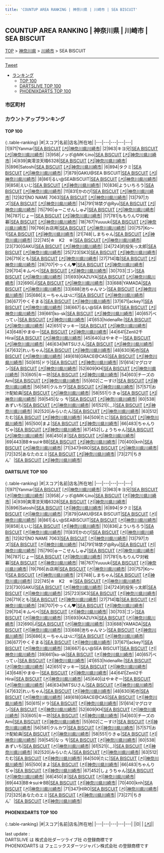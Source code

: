 ```yaml
---
title: 'COUNTUP AREA RANKING | 神奈川県 | 川崎市 | SEA BISCUIT'
---
```

## COUNTUP AREA RANKING | 神奈川県 | 川崎市 | SEA BISCUIT

[TOP](/darts/rank/) > [神奈川県](/darts/rank/神奈川県/) > [川崎市](/darts/rank/神奈川県/川崎市/) > SEA BISCUIT

___

<a href="https://twitter.com/share?ref_src=twsrc%5Etfw" data-text="COUNTUP AREA RANKING | 神奈川県川崎市SEA BISCUIT" class="twitter-share-button" data-hashtags="DARTSLIVE,PHOENIXDARTS,darts,ダーツ" data-show-count="false">Tweet</a>

* [ランキング](#カウントアップランキング)
    * [TOP 100](#top-100)
    * [DARTSLIVE TOP 100](#dartslive-top-100)
    * [PHOENIXDARTS TOP 100](#phoenixdarts-top-100)

### 市区町村

<ul>

</ul>

### カウントアップランキング

#### TOP 100



{:.table-ranking}
|#|スコア|名前|店名|所在地|
|---|---|---|---|---|
|1|971|<span class="rank-name-dl">Yanmar</span>|<a href="/darts/rank/shops/90e87e28f8d2b8bafec1ae84bb28bd87.html">SEA BISCUIT</a> <a href="https://search.dartslive.com/jp/shop/90e87e28f8d2b8bafec1ae84bb28bd87">[↗]</a>|<a href="/darts/rank/神奈川県/川崎市">神奈川県川崎市</a>|
|2|963|<span class="rank-name-dl">キヨ兄</span>|<a href="/darts/rank/shops/90e87e28f8d2b8bafec1ae84bb28bd87.html">SEA BISCUIT</a> <a href="https://search.dartslive.com/jp/shop/90e87e28f8d2b8bafec1ae84bb28bd87">[↗]</a>|<a href="/darts/rank/神奈川県/川崎市">神奈川県川崎市</a>|
|3|958|<span class="rank-name-dl">ノッポ@MK-Lino</span>|<a href="/darts/rank/shops/90e87e28f8d2b8bafec1ae84bb28bd87.html">SEA BISCUIT</a> <a href="https://search.dartslive.com/jp/shop/90e87e28f8d2b8bafec1ae84bb28bd87">[↗]</a>|<a href="/darts/rank/神奈川県/川崎市">神奈川県川崎市</a>|
|4|939|<span class="rank-name-dl">爽澪涼天晴6328</span>|<a href="/darts/rank/shops/90e87e28f8d2b8bafec1ae84bb28bd87.html">SEA BISCUIT</a> <a href="https://search.dartslive.com/jp/shop/90e87e28f8d2b8bafec1ae84bb28bd87">[↗]</a>|<a href="/darts/rank/神奈川県/川崎市">神奈川県川崎市</a>|
|5|896|<span class="rank-name-dl">Satoshi</span>|<a href="/darts/rank/shops/90e87e28f8d2b8bafec1ae84bb28bd87.html">SEA BISCUIT</a> <a href="https://search.dartslive.com/jp/shop/90e87e28f8d2b8bafec1ae84bb28bd87">[↗]</a>|<a href="/darts/rank/神奈川県/川崎市">神奈川県川崎市</a>|
|6|894|<span class="rank-name-dl">タクミ</span>|<a href="/darts/rank/shops/90e87e28f8d2b8bafec1ae84bb28bd87.html">SEA BISCUIT</a> <a href="https://search.dartslive.com/jp/shop/90e87e28f8d2b8bafec1ae84bb28bd87">[↗]</a>|<a href="/darts/rank/神奈川県/川崎市">神奈川県川崎市</a>|
|7|879|<span class="rank-name-dl">GAKU@SEA BISCUIT</span>|<a href="/darts/rank/shops/90e87e28f8d2b8bafec1ae84bb28bd87.html">SEA BISCUIT</a> <a href="https://search.dartslive.com/jp/shop/90e87e28f8d2b8bafec1ae84bb28bd87">[↗]</a>|<a href="/darts/rank/神奈川県/川崎市">神奈川県川崎市</a>|
|8|861|<span class="rank-name-dl">るい@SEABISCUIT</span>|<a href="/darts/rank/shops/90e87e28f8d2b8bafec1ae84bb28bd87.html">SEA BISCUIT</a> <a href="https://search.dartslive.com/jp/shop/90e87e28f8d2b8bafec1ae84bb28bd87">[↗]</a>|<a href="/darts/rank/神奈川県/川崎市">神奈川県川崎市</a>|
|9|858|<span class="rank-name-dl">えいじ</span>|<a href="/darts/rank/shops/90e87e28f8d2b8bafec1ae84bb28bd87.html">SEA BISCUIT</a> <a href="https://search.dartslive.com/jp/shop/90e87e28f8d2b8bafec1ae84bb28bd87">[↗]</a>|<a href="/darts/rank/神奈川県/川崎市">神奈川県川崎市</a>|
|10|836|<span class="rank-name-dl">よういちろう</span>|<a href="/darts/rank/shops/90e87e28f8d2b8bafec1ae84bb28bd87.html">SEA BISCUIT</a> <a href="https://search.dartslive.com/jp/shop/90e87e28f8d2b8bafec1ae84bb28bd87">[↗]</a>|<a href="/darts/rank/神奈川県/川崎市">神奈川県川崎市</a>|
|11|831|<span class="rank-name-dl">かのぴ</span>|<a href="/darts/rank/shops/90e87e28f8d2b8bafec1ae84bb28bd87.html">SEA BISCUIT</a> <a href="https://search.dartslive.com/jp/shop/90e87e28f8d2b8bafec1ae84bb28bd87">[↗]</a>|<a href="/darts/rank/神奈川県/川崎市">神奈川県川崎市</a>|
|12|821|<span class="rank-name-dl">NO NAME 7063</span>|<a href="/darts/rank/shops/90e87e28f8d2b8bafec1ae84bb28bd87.html">SEA BISCUIT</a> <a href="https://search.dartslive.com/jp/shop/90e87e28f8d2b8bafec1ae84bb28bd87">[↗]</a>|<a href="/darts/rank/神奈川県/川崎市">神奈川県川崎市</a>|
|13|797|<span class="rank-name-dl">カズ</span>|<a href="/darts/rank/shops/90e87e28f8d2b8bafec1ae84bb28bd87.html">SEA BISCUIT</a> <a href="https://search.dartslive.com/jp/shop/90e87e28f8d2b8bafec1ae84bb28bd87">[↗]</a>|<a href="/darts/rank/神奈川県/川崎市">神奈川県川崎市</a>|
|14|791|<span class="rank-name-dl">18禁グ@Ryu</span>|<a href="/darts/rank/shops/90e87e28f8d2b8bafec1ae84bb28bd87.html">SEA BISCUIT</a> <a href="https://search.dartslive.com/jp/shop/90e87e28f8d2b8bafec1ae84bb28bd87">[↗]</a>|<a href="/darts/rank/神奈川県/川崎市">神奈川県川崎市</a>|
|15|790|<span class="rank-name-dl">ゅーこせんしゅ♪</span>|<a href="/darts/rank/shops/90e87e28f8d2b8bafec1ae84bb28bd87.html">SEA BISCUIT</a> <a href="https://search.dartslive.com/jp/shop/90e87e28f8d2b8bafec1ae84bb28bd87">[↗]</a>|<a href="/darts/rank/神奈川県/川崎市">神奈川県川崎市</a>|
|16|787|<span class="rank-name-dl">じょー</span>|<a href="/darts/rank/shops/90e87e28f8d2b8bafec1ae84bb28bd87.html">SEA BISCUIT</a> <a href="https://search.dartslive.com/jp/shop/90e87e28f8d2b8bafec1ae84bb28bd87">[↗]</a>|<a href="/darts/rank/神奈川県/川崎市">神奈川県川崎市</a>|
|17|781|<span class="rank-name-dl">ももりん♡対戦募</span>|<a href="/darts/rank/shops/90e87e28f8d2b8bafec1ae84bb28bd87.html">SEA BISCUIT</a> <a href="https://search.dartslive.com/jp/shop/90e87e28f8d2b8bafec1ae84bb28bd87">[↗]</a>|<a href="/darts/rank/神奈川県/川崎市">神奈川県川崎市</a>|
|18|767|<span class="rank-name-dl">Yuuuuki</span>|<a href="/darts/rank/shops/90e87e28f8d2b8bafec1ae84bb28bd87.html">SEA BISCUIT</a> <a href="https://search.dartslive.com/jp/shop/90e87e28f8d2b8bafec1ae84bb28bd87">[↗]</a>|<a href="/darts/rank/神奈川県/川崎市">神奈川県川崎市</a>|
|19|766|<span class="rank-name-dl">お店用</span>|<a href="/darts/rank/shops/90e87e28f8d2b8bafec1ae84bb28bd87.html">SEA BISCUIT</a> <a href="https://search.dartslive.com/jp/shop/90e87e28f8d2b8bafec1ae84bb28bd87">[↗]</a>|<a href="/darts/rank/神奈川県/川崎市">神奈川県川崎市</a>|
|20|757|<span class="rank-name-dl">Ko〜1</span>|<a href="/darts/rank/shops/90e87e28f8d2b8bafec1ae84bb28bd87.html">SEA BISCUIT</a> <a href="https://search.dartslive.com/jp/shop/90e87e28f8d2b8bafec1ae84bb28bd87">[↗]</a>|<a href="/darts/rank/神奈川県/川崎市">神奈川県川崎市</a>|
|21|748|<span class="rank-name-dl">しまちゃん</span>|<a href="/darts/rank/shops/90e87e28f8d2b8bafec1ae84bb28bd87.html">SEA BISCUIT</a> <a href="https://search.dartslive.com/jp/shop/90e87e28f8d2b8bafec1ae84bb28bd87">[↗]</a>|<a href="/darts/rank/神奈川県/川崎市">神奈川県川崎市</a>|
|22|745|<span class="rank-name-dl">☆　K2　☆</span>|<a href="/darts/rank/shops/90e87e28f8d2b8bafec1ae84bb28bd87.html">SEA BISCUIT</a> <a href="https://search.dartslive.com/jp/shop/90e87e28f8d2b8bafec1ae84bb28bd87">[↗]</a>|<a href="/darts/rank/神奈川県/川崎市">神奈川県川崎市</a>|
|23|730|<span class="rank-name-dl">GAKU</span>|<a href="/darts/rank/shops/90e87e28f8d2b8bafec1ae84bb28bd87.html">SEA BISCUIT</a> <a href="https://search.dartslive.com/jp/shop/90e87e28f8d2b8bafec1ae84bb28bd87">[↗]</a>|<a href="/darts/rank/神奈川県/川崎市">神奈川県川崎市</a>|
|24|724|<span class="rank-name-dl">的投矢っ太郎</span>|<a href="/darts/rank/shops/90e87e28f8d2b8bafec1ae84bb28bd87.html">SEA BISCUIT</a> <a href="https://search.dartslive.com/jp/shop/90e87e28f8d2b8bafec1ae84bb28bd87">[↗]</a>|<a href="/darts/rank/神奈川県/川崎市">神奈川県川崎市</a>|
|25|723|<span class="rank-name-dl">SK3</span>|<a href="/darts/rank/shops/90e87e28f8d2b8bafec1ae84bb28bd87.html">SEA BISCUIT</a> <a href="https://search.dartslive.com/jp/shop/90e87e28f8d2b8bafec1ae84bb28bd87">[↗]</a>|<a href="/darts/rank/神奈川県/川崎市">神奈川県川崎市</a>|
|26|719|<span class="rank-name-dl">とも</span>|<a href="/darts/rank/shops/90e87e28f8d2b8bafec1ae84bb28bd87.html">SEA BISCUIT</a> <a href="https://search.dartslive.com/jp/shop/90e87e28f8d2b8bafec1ae84bb28bd87">[↗]</a>|<a href="/darts/rank/神奈川県/川崎市">神奈川県川崎市</a>|
|27|714|<span class="rank-name-dl">塩</span>|<a href="/darts/rank/shops/90e87e28f8d2b8bafec1ae84bb28bd87.html">SEA BISCUIT</a> <a href="https://search.dartslive.com/jp/shop/90e87e28f8d2b8bafec1ae84bb28bd87">[↗]</a>|<a href="/darts/rank/神奈川県/川崎市">神奈川県川崎市</a>|
|28|707|<span class="rank-name-dl">やっくん❤️</span>|<a href="/darts/rank/shops/90e87e28f8d2b8bafec1ae84bb28bd87.html">SEA BISCUIT</a> <a href="https://search.dartslive.com/jp/shop/90e87e28f8d2b8bafec1ae84bb28bd87">[↗]</a>|<a href="/darts/rank/神奈川県/川崎市">神奈川県川崎市</a>|
|29|704|<span class="rank-name-dl">キムぺぺ</span>|<a href="/darts/rank/shops/90e87e28f8d2b8bafec1ae84bb28bd87.html">SEA BISCUIT</a> <a href="https://search.dartslive.com/jp/shop/90e87e28f8d2b8bafec1ae84bb28bd87">[↗]</a>|<a href="/darts/rank/神奈川県/川崎市">神奈川県川崎市</a>|
|30|703|<span class="rank-name-dl">ゴン</span>|<a href="/darts/rank/shops/90e87e28f8d2b8bafec1ae84bb28bd87.html">SEA BISCUIT</a> <a href="https://search.dartslive.com/jp/shop/90e87e28f8d2b8bafec1ae84bb28bd87">[↗]</a>|<a href="/darts/rank/神奈川県/川崎市">神奈川県川崎市</a>|
|31|693|<span class="rank-name-dl">KAZUYA</span>|<a href="/darts/rank/shops/90e87e28f8d2b8bafec1ae84bb28bd87.html">SEA BISCUIT</a> <a href="https://search.dartslive.com/jp/shop/90e87e28f8d2b8bafec1ae84bb28bd87">[↗]</a>|<a href="/darts/rank/神奈川県/川崎市">神奈川県川崎市</a>|
|32|690|<span class="rank-name-dl">J</span>|<a href="/darts/rank/shops/90e87e28f8d2b8bafec1ae84bb28bd87.html">SEA BISCUIT</a> <a href="https://search.dartslive.com/jp/shop/90e87e28f8d2b8bafec1ae84bb28bd87">[↗]</a>|<a href="/darts/rank/神奈川県/川崎市">神奈川県川崎市</a>|
|33|688|<span class="rank-name-dl">YAMADA</span>|<a href="/darts/rank/shops/90e87e28f8d2b8bafec1ae84bb28bd87.html">SEA BISCUIT</a> <a href="https://search.dartslive.com/jp/shop/90e87e28f8d2b8bafec1ae84bb28bd87">[↗]</a>|<a href="/darts/rank/神奈川県/川崎市">神奈川県川崎市</a>|
|33|688|<span class="rank-name-dl">池ちゃんマン</span>|<a href="/darts/rank/shops/90e87e28f8d2b8bafec1ae84bb28bd87.html">SEA BISCUIT</a> <a href="https://search.dartslive.com/jp/shop/90e87e28f8d2b8bafec1ae84bb28bd87">[↗]</a>|<a href="/darts/rank/神奈川県/川崎市">神奈川県川崎市</a>|
|35|686|<span class="rank-name-dl">えーちゃんはﾍﾙﾆｱ</span>|<a href="/darts/rank/shops/90e87e28f8d2b8bafec1ae84bb28bd87.html">SEA BISCUIT</a> <a href="https://search.dartslive.com/jp/shop/90e87e28f8d2b8bafec1ae84bb28bd87">[↗]</a>|<a href="/darts/rank/神奈川県/川崎市">神奈川県川崎市</a>|
|36|677|<span class="rank-name-dl">やくそまる</span>|<a href="/darts/rank/shops/90e87e28f8d2b8bafec1ae84bb28bd87.html">SEA BISCUIT</a> <a href="https://search.dartslive.com/jp/shop/90e87e28f8d2b8bafec1ae84bb28bd87">[↗]</a>|<a href="/darts/rank/神奈川県/川崎市">神奈川県川崎市</a>|
|37|671|<span class="rank-name-dl">ackey?</span>|<a href="/darts/rank/shops/90e87e28f8d2b8bafec1ae84bb28bd87.html">SEA BISCUIT</a> <a href="https://search.dartslive.com/jp/shop/90e87e28f8d2b8bafec1ae84bb28bd87">[↗]</a>|<a href="/darts/rank/神奈川県/川崎市">神奈川県川崎市</a>|
|38|667|<span class="rank-name-dl">るい@SEA BISCUIT</span>|<a href="/darts/rank/shops/90e87e28f8d2b8bafec1ae84bb28bd87.html">SEA BISCUIT</a> <a href="https://search.dartslive.com/jp/shop/90e87e28f8d2b8bafec1ae84bb28bd87">[↗]</a>|<a href="/darts/rank/神奈川県/川崎市">神奈川県川崎市</a>|
|39|661|<span class="rank-name-dl">ko-sk</span>|<a href="/darts/rank/shops/90e87e28f8d2b8bafec1ae84bb28bd87.html">SEA BISCUIT</a> <a href="https://search.dartslive.com/jp/shop/90e87e28f8d2b8bafec1ae84bb28bd87">[↗]</a>|<a href="/darts/rank/神奈川県/川崎市">神奈川県川崎市</a>|
|40|657|<span class="rank-name-dl">べってぃ</span>|<a href="/darts/rank/shops/90e87e28f8d2b8bafec1ae84bb28bd87.html">SEA BISCUIT</a> <a href="https://search.dartslive.com/jp/shop/90e87e28f8d2b8bafec1ae84bb28bd87">[↗]</a>|<a href="/darts/rank/神奈川県/川崎市">神奈川県川崎市</a>|
|41|653|<span class="rank-name-dl">hidenaRe:</span>|<a href="/darts/rank/shops/90e87e28f8d2b8bafec1ae84bb28bd87.html">SEA BISCUIT</a> <a href="https://search.dartslive.com/jp/shop/90e87e28f8d2b8bafec1ae84bb28bd87">[↗]</a>|<a href="/darts/rank/神奈川県/川崎市">神奈川県川崎市</a>|
|42|651|<span class="rank-name-dl">マッキー</span>|<a href="/darts/rank/shops/90e87e28f8d2b8bafec1ae84bb28bd87.html">SEA BISCUIT</a> <a href="https://search.dartslive.com/jp/shop/90e87e28f8d2b8bafec1ae84bb28bd87">[↗]</a>|<a href="/darts/rank/神奈川県/川崎市">神奈川県川崎市</a>|
|43|648|<span class="rank-name-dl">やまゆー</span>|<a href="/darts/rank/shops/90e87e28f8d2b8bafec1ae84bb28bd87.html">SEA BISCUIT</a> <a href="https://search.dartslive.com/jp/shop/90e87e28f8d2b8bafec1ae84bb28bd87">[↗]</a>|<a href="/darts/rank/神奈川県/川崎市">神奈川県川崎市</a>|
|44|641|<span class="rank-name-dl">Zenli2千Hirai</span>|<a href="/darts/rank/shops/90e87e28f8d2b8bafec1ae84bb28bd87.html">SEA BISCUIT</a> <a href="https://search.dartslive.com/jp/shop/90e87e28f8d2b8bafec1ae84bb28bd87">[↗]</a>|<a href="/darts/rank/神奈川県/川崎市">神奈川県川崎市</a>|
|45|640|<span class="rank-name-dl">はや☆ぞー</span>|<a href="/darts/rank/shops/90e87e28f8d2b8bafec1ae84bb28bd87.html">SEA BISCUIT</a> <a href="https://search.dartslive.com/jp/shop/90e87e28f8d2b8bafec1ae84bb28bd87">[↗]</a>|<a href="/darts/rank/神奈川県/川崎市">神奈川県川崎市</a>|
|46|634|<span class="rank-name-dl">MITSUさん</span>|<a href="/darts/rank/shops/90e87e28f8d2b8bafec1ae84bb28bd87.html">SEA BISCUIT</a> <a href="https://search.dartslive.com/jp/shop/90e87e28f8d2b8bafec1ae84bb28bd87">[↗]</a>|<a href="/darts/rank/神奈川県/川崎市">神奈川県川崎市</a>|
|47|632|<span class="rank-name-dl">れぃちゃん</span>|<a href="/darts/rank/shops/90e87e28f8d2b8bafec1ae84bb28bd87.html">SEA BISCUIT</a> <a href="https://search.dartslive.com/jp/shop/90e87e28f8d2b8bafec1ae84bb28bd87">[↗]</a>|<a href="/darts/rank/神奈川県/川崎市">神奈川県川崎市</a>|
|48|630|<span class="rank-name-dl">拓也</span>|<a href="/darts/rank/shops/90e87e28f8d2b8bafec1ae84bb28bd87.html">SEA BISCUIT</a> <a href="https://search.dartslive.com/jp/shop/90e87e28f8d2b8bafec1ae84bb28bd87">[↗]</a>|<a href="/darts/rank/神奈川県/川崎市">神奈川県川崎市</a>|
|49|618|<span class="rank-name-dl">GRACE@CAS</span>|<a href="/darts/rank/shops/90e87e28f8d2b8bafec1ae84bb28bd87.html">SEA BISCUIT</a> <a href="https://search.dartslive.com/jp/shop/90e87e28f8d2b8bafec1ae84bb28bd87">[↗]</a>|<a href="/darts/rank/神奈川県/川崎市">神奈川県川崎市</a>|
|50|615|<span class="rank-name-dl">ドラ</span>|<a href="/darts/rank/shops/90e87e28f8d2b8bafec1ae84bb28bd87.html">SEA BISCUIT</a> <a href="https://search.dartslive.com/jp/shop/90e87e28f8d2b8bafec1ae84bb28bd87">[↗]</a>|<a href="/darts/rank/神奈川県/川崎市">神奈川県川崎市</a>|
|51|614|<span class="rank-name-dl">マグロマン</span>|<a href="/darts/rank/shops/90e87e28f8d2b8bafec1ae84bb28bd87.html">SEA BISCUIT</a> <a href="https://search.dartslive.com/jp/shop/90e87e28f8d2b8bafec1ae84bb28bd87">[↗]</a>|<a href="/darts/rank/神奈川県/川崎市">神奈川県川崎市</a>|
|52|609|<span class="rank-name-dl">KH</span>|<a href="/darts/rank/shops/90e87e28f8d2b8bafec1ae84bb28bd87.html">SEA BISCUIT</a> <a href="https://search.dartslive.com/jp/shop/90e87e28f8d2b8bafec1ae84bb28bd87">[↗]</a>|<a href="/darts/rank/神奈川県/川崎市">神奈川県川崎市</a>|
|53|605|<span class="rank-name-dl">キー坊</span>|<a href="/darts/rank/shops/90e87e28f8d2b8bafec1ae84bb28bd87.html">SEA BISCUIT</a> <a href="https://search.dartslive.com/jp/shop/90e87e28f8d2b8bafec1ae84bb28bd87">[↗]</a>|<a href="/darts/rank/神奈川県/川崎市">神奈川県川崎市</a>|
|54|603|<span class="rank-name-dl">チーズのAmi</span>|<a href="/darts/rank/shops/90e87e28f8d2b8bafec1ae84bb28bd87.html">SEA BISCUIT</a> <a href="https://search.dartslive.com/jp/shop/90e87e28f8d2b8bafec1ae84bb28bd87">[↗]</a>|<a href="/darts/rank/神奈川県/川崎市">神奈川県川崎市</a>|
|55|602|<span class="rank-name-dl">こーすけ</span>|<a href="/darts/rank/shops/90e87e28f8d2b8bafec1ae84bb28bd87.html">SEA BISCUIT</a> <a href="https://search.dartslive.com/jp/shop/90e87e28f8d2b8bafec1ae84bb28bd87">[↗]</a>|<a href="/darts/rank/神奈川県/川崎市">神奈川県川崎市</a>|
|56|581|<span class="rank-name-dl">クルカワ</span>|<a href="/darts/rank/shops/90e87e28f8d2b8bafec1ae84bb28bd87.html">SEA BISCUIT</a> <a href="https://search.dartslive.com/jp/shop/90e87e28f8d2b8bafec1ae84bb28bd87">[↗]</a>|<a href="/darts/rank/神奈川県/川崎市">神奈川県川崎市</a>|
|57|571|<span class="rank-name-dl">お汁配給員</span>|<a href="/darts/rank/shops/90e87e28f8d2b8bafec1ae84bb28bd87.html">SEA BISCUIT</a> <a href="https://search.dartslive.com/jp/shop/90e87e28f8d2b8bafec1ae84bb28bd87">[↗]</a>|<a href="/darts/rank/神奈川県/川崎市">神奈川県川崎市</a>|
|58|551|<span class="rank-name-dl">りきゅ</span>|<a href="/darts/rank/shops/90e87e28f8d2b8bafec1ae84bb28bd87.html">SEA BISCUIT</a> <a href="https://search.dartslive.com/jp/shop/90e87e28f8d2b8bafec1ae84bb28bd87">[↗]</a>|<a href="/darts/rank/神奈川県/川崎市">神奈川県川崎市</a>|
|59|545|<span class="rank-name-dl">なっ ㄘ</span>|<a href="/darts/rank/shops/90e87e28f8d2b8bafec1ae84bb28bd87.html">SEA BISCUIT</a> <a href="https://search.dartslive.com/jp/shop/90e87e28f8d2b8bafec1ae84bb28bd87">[↗]</a>|<a href="/darts/rank/神奈川県/川崎市">神奈川県川崎市</a>|
|60|538|<span class="rank-name-dl">あずいち</span>|<a href="/darts/rank/shops/90e87e28f8d2b8bafec1ae84bb28bd87.html">SEA BISCUIT</a> <a href="https://search.dartslive.com/jp/shop/90e87e28f8d2b8bafec1ae84bb28bd87">[↗]</a>|<a href="/darts/rank/神奈川県/川崎市">神奈川県川崎市</a>|
|61|521|<span class="rank-name-dl">(._.)</span>|<a href="/darts/rank/shops/90e87e28f8d2b8bafec1ae84bb28bd87.html">SEA BISCUIT</a> <a href="https://search.dartslive.com/jp/shop/90e87e28f8d2b8bafec1ae84bb28bd87">[↗]</a>|<a href="/darts/rank/神奈川県/川崎市">神奈川県川崎市</a>|
|62|520|<span class="rank-name-dl">みらいたん</span>|<a href="/darts/rank/shops/90e87e28f8d2b8bafec1ae84bb28bd87.html">SEA BISCUIT</a> <a href="https://search.dartslive.com/jp/shop/90e87e28f8d2b8bafec1ae84bb28bd87">[↗]</a>|<a href="/darts/rank/神奈川県/川崎市">神奈川県川崎市</a>|
|63|512|<span class="rank-name-dl">たむ</span>|<a href="/darts/rank/shops/90e87e28f8d2b8bafec1ae84bb28bd87.html">SEA BISCUIT</a> <a href="https://search.dartslive.com/jp/shop/90e87e28f8d2b8bafec1ae84bb28bd87">[↗]</a>|<a href="/darts/rank/神奈川県/川崎市">神奈川県川崎市</a>|
|64|509|<span class="rank-name-dl">たに</span>|<a href="/darts/rank/shops/90e87e28f8d2b8bafec1ae84bb28bd87.html">SEA BISCUIT</a> <a href="https://search.dartslive.com/jp/shop/90e87e28f8d2b8bafec1ae84bb28bd87">[↗]</a>|<a href="/darts/rank/神奈川県/川崎市">神奈川県川崎市</a>|
|65|500|<span class="rank-name-dl">まよ</span>|<a href="/darts/rank/shops/90e87e28f8d2b8bafec1ae84bb28bd87.html">SEA BISCUIT</a> <a href="https://search.dartslive.com/jp/shop/90e87e28f8d2b8bafec1ae84bb28bd87">[↗]</a>|<a href="/darts/rank/神奈川県/川崎市">神奈川県川崎市</a>|
|66|483|<span class="rank-name-dl">ちゃんりぢゃ</span>|<a href="/darts/rank/shops/90e87e28f8d2b8bafec1ae84bb28bd87.html">SEA BISCUIT</a> <a href="https://search.dartslive.com/jp/shop/90e87e28f8d2b8bafec1ae84bb28bd87">[↗]</a>|<a href="/darts/rank/神奈川県/川崎市">神奈川県川崎市</a>|
|67|452|<span class="rank-name-dl">しょうちゃん</span>|<a href="/darts/rank/shops/90e87e28f8d2b8bafec1ae84bb28bd87.html">SEA BISCUIT</a> <a href="https://search.dartslive.com/jp/shop/90e87e28f8d2b8bafec1ae84bb28bd87">[↗]</a>|<a href="/darts/rank/神奈川県/川崎市">神奈川県川崎市</a>|
|68|450|<span class="rank-name-dl">ま</span>|<a href="/darts/rank/shops/90e87e28f8d2b8bafec1ae84bb28bd87.html">SEA BISCUIT</a> <a href="https://search.dartslive.com/jp/shop/90e87e28f8d2b8bafec1ae84bb28bd87">[↗]</a>|<a href="/darts/rank/神奈川県/川崎市">神奈川県川崎市</a>|
|69|443|<span class="rank-name-dl">BB☆sui☆BB</span>|<a href="/darts/rank/shops/90e87e28f8d2b8bafec1ae84bb28bd87.html">SEA BISCUIT</a> <a href="https://search.dartslive.com/jp/shop/90e87e28f8d2b8bafec1ae84bb28bd87">[↗]</a>|<a href="/darts/rank/神奈川県/川崎市">神奈川県川崎市</a>|
|70|400|<span class="rank-name-dl">knh</span>|<a href="/darts/rank/shops/90e87e28f8d2b8bafec1ae84bb28bd87.html">SEA BISCUIT</a> <a href="https://search.dartslive.com/jp/shop/90e87e28f8d2b8bafec1ae84bb28bd87">[↗]</a>|<a href="/darts/rank/神奈川県/川崎市">神奈川県川崎市</a>|
|71|347|<span class="rank-name-dl">HIRO</span>|<a href="/darts/rank/shops/90e87e28f8d2b8bafec1ae84bb28bd87.html">SEA BISCUIT</a> <a href="https://search.dartslive.com/jp/shop/90e87e28f8d2b8bafec1ae84bb28bd87">[↗]</a>|<a href="/darts/rank/神奈川県/川崎市">神奈川県川崎市</a>|
|72|325|<span class="rank-name-dl">あなたのエミ</span>|<a href="/darts/rank/shops/90e87e28f8d2b8bafec1ae84bb28bd87.html">SEA BISCUIT</a> <a href="https://search.dartslive.com/jp/shop/90e87e28f8d2b8bafec1ae84bb28bd87">[↗]</a>|<a href="/darts/rank/神奈川県/川崎市">神奈川県川崎市</a>|
|73|271|<span class="rank-name-dl">ちきん゜</span>|<a href="/darts/rank/shops/90e87e28f8d2b8bafec1ae84bb28bd87.html">SEA BISCUIT</a> <a href="https://search.dartslive.com/jp/shop/90e87e28f8d2b8bafec1ae84bb28bd87">[↗]</a>|<a href="/darts/rank/神奈川県/川崎市">神奈川県川崎市</a>|


#### DARTSLIVE TOP 100



{:.table-ranking}
|#|スコア|名前|店名|所在地|
|---|---|---|---|---|
|1|971|<span class="rank-name-dl">Yanmar</span>|<a href="/darts/rank/shops/90e87e28f8d2b8bafec1ae84bb28bd87.html">SEA BISCUIT</a> <a href="https://search.dartslive.com/jp/shop/90e87e28f8d2b8bafec1ae84bb28bd87">[↗]</a>|<a href="/darts/rank/神奈川県/川崎市">神奈川県川崎市</a>|
|2|963|<span class="rank-name-dl">キヨ兄</span>|<a href="/darts/rank/shops/90e87e28f8d2b8bafec1ae84bb28bd87.html">SEA BISCUIT</a> <a href="https://search.dartslive.com/jp/shop/90e87e28f8d2b8bafec1ae84bb28bd87">[↗]</a>|<a href="/darts/rank/神奈川県/川崎市">神奈川県川崎市</a>|
|3|958|<span class="rank-name-dl">ノッポ@MK-Lino</span>|<a href="/darts/rank/shops/90e87e28f8d2b8bafec1ae84bb28bd87.html">SEA BISCUIT</a> <a href="https://search.dartslive.com/jp/shop/90e87e28f8d2b8bafec1ae84bb28bd87">[↗]</a>|<a href="/darts/rank/神奈川県/川崎市">神奈川県川崎市</a>|
|4|939|<span class="rank-name-dl">爽澪涼天晴6328</span>|<a href="/darts/rank/shops/90e87e28f8d2b8bafec1ae84bb28bd87.html">SEA BISCUIT</a> <a href="https://search.dartslive.com/jp/shop/90e87e28f8d2b8bafec1ae84bb28bd87">[↗]</a>|<a href="/darts/rank/神奈川県/川崎市">神奈川県川崎市</a>|
|5|896|<span class="rank-name-dl">Satoshi</span>|<a href="/darts/rank/shops/90e87e28f8d2b8bafec1ae84bb28bd87.html">SEA BISCUIT</a> <a href="https://search.dartslive.com/jp/shop/90e87e28f8d2b8bafec1ae84bb28bd87">[↗]</a>|<a href="/darts/rank/神奈川県/川崎市">神奈川県川崎市</a>|
|6|894|<span class="rank-name-dl">タクミ</span>|<a href="/darts/rank/shops/90e87e28f8d2b8bafec1ae84bb28bd87.html">SEA BISCUIT</a> <a href="https://search.dartslive.com/jp/shop/90e87e28f8d2b8bafec1ae84bb28bd87">[↗]</a>|<a href="/darts/rank/神奈川県/川崎市">神奈川県川崎市</a>|
|7|879|<span class="rank-name-dl">GAKU@SEA BISCUIT</span>|<a href="/darts/rank/shops/90e87e28f8d2b8bafec1ae84bb28bd87.html">SEA BISCUIT</a> <a href="https://search.dartslive.com/jp/shop/90e87e28f8d2b8bafec1ae84bb28bd87">[↗]</a>|<a href="/darts/rank/神奈川県/川崎市">神奈川県川崎市</a>|
|8|861|<span class="rank-name-dl">るい@SEABISCUIT</span>|<a href="/darts/rank/shops/90e87e28f8d2b8bafec1ae84bb28bd87.html">SEA BISCUIT</a> <a href="https://search.dartslive.com/jp/shop/90e87e28f8d2b8bafec1ae84bb28bd87">[↗]</a>|<a href="/darts/rank/神奈川県/川崎市">神奈川県川崎市</a>|
|9|858|<span class="rank-name-dl">えいじ</span>|<a href="/darts/rank/shops/90e87e28f8d2b8bafec1ae84bb28bd87.html">SEA BISCUIT</a> <a href="https://search.dartslive.com/jp/shop/90e87e28f8d2b8bafec1ae84bb28bd87">[↗]</a>|<a href="/darts/rank/神奈川県/川崎市">神奈川県川崎市</a>|
|10|836|<span class="rank-name-dl">よういちろう</span>|<a href="/darts/rank/shops/90e87e28f8d2b8bafec1ae84bb28bd87.html">SEA BISCUIT</a> <a href="https://search.dartslive.com/jp/shop/90e87e28f8d2b8bafec1ae84bb28bd87">[↗]</a>|<a href="/darts/rank/神奈川県/川崎市">神奈川県川崎市</a>|
|11|831|<span class="rank-name-dl">かのぴ</span>|<a href="/darts/rank/shops/90e87e28f8d2b8bafec1ae84bb28bd87.html">SEA BISCUIT</a> <a href="https://search.dartslive.com/jp/shop/90e87e28f8d2b8bafec1ae84bb28bd87">[↗]</a>|<a href="/darts/rank/神奈川県/川崎市">神奈川県川崎市</a>|
|12|821|<span class="rank-name-dl">NO NAME 7063</span>|<a href="/darts/rank/shops/90e87e28f8d2b8bafec1ae84bb28bd87.html">SEA BISCUIT</a> <a href="https://search.dartslive.com/jp/shop/90e87e28f8d2b8bafec1ae84bb28bd87">[↗]</a>|<a href="/darts/rank/神奈川県/川崎市">神奈川県川崎市</a>|
|13|797|<span class="rank-name-dl">カズ</span>|<a href="/darts/rank/shops/90e87e28f8d2b8bafec1ae84bb28bd87.html">SEA BISCUIT</a> <a href="https://search.dartslive.com/jp/shop/90e87e28f8d2b8bafec1ae84bb28bd87">[↗]</a>|<a href="/darts/rank/神奈川県/川崎市">神奈川県川崎市</a>|
|14|791|<span class="rank-name-dl">18禁グ@Ryu</span>|<a href="/darts/rank/shops/90e87e28f8d2b8bafec1ae84bb28bd87.html">SEA BISCUIT</a> <a href="https://search.dartslive.com/jp/shop/90e87e28f8d2b8bafec1ae84bb28bd87">[↗]</a>|<a href="/darts/rank/神奈川県/川崎市">神奈川県川崎市</a>|
|15|790|<span class="rank-name-dl">ゅーこせんしゅ♪</span>|<a href="/darts/rank/shops/90e87e28f8d2b8bafec1ae84bb28bd87.html">SEA BISCUIT</a> <a href="https://search.dartslive.com/jp/shop/90e87e28f8d2b8bafec1ae84bb28bd87">[↗]</a>|<a href="/darts/rank/神奈川県/川崎市">神奈川県川崎市</a>|
|16|787|<span class="rank-name-dl">じょー</span>|<a href="/darts/rank/shops/90e87e28f8d2b8bafec1ae84bb28bd87.html">SEA BISCUIT</a> <a href="https://search.dartslive.com/jp/shop/90e87e28f8d2b8bafec1ae84bb28bd87">[↗]</a>|<a href="/darts/rank/神奈川県/川崎市">神奈川県川崎市</a>|
|17|781|<span class="rank-name-dl">ももりん♡対戦募</span>|<a href="/darts/rank/shops/90e87e28f8d2b8bafec1ae84bb28bd87.html">SEA BISCUIT</a> <a href="https://search.dartslive.com/jp/shop/90e87e28f8d2b8bafec1ae84bb28bd87">[↗]</a>|<a href="/darts/rank/神奈川県/川崎市">神奈川県川崎市</a>|
|18|767|<span class="rank-name-dl">Yuuuuki</span>|<a href="/darts/rank/shops/90e87e28f8d2b8bafec1ae84bb28bd87.html">SEA BISCUIT</a> <a href="https://search.dartslive.com/jp/shop/90e87e28f8d2b8bafec1ae84bb28bd87">[↗]</a>|<a href="/darts/rank/神奈川県/川崎市">神奈川県川崎市</a>|
|19|766|<span class="rank-name-dl">お店用</span>|<a href="/darts/rank/shops/90e87e28f8d2b8bafec1ae84bb28bd87.html">SEA BISCUIT</a> <a href="https://search.dartslive.com/jp/shop/90e87e28f8d2b8bafec1ae84bb28bd87">[↗]</a>|<a href="/darts/rank/神奈川県/川崎市">神奈川県川崎市</a>|
|20|757|<span class="rank-name-dl">Ko〜1</span>|<a href="/darts/rank/shops/90e87e28f8d2b8bafec1ae84bb28bd87.html">SEA BISCUIT</a> <a href="https://search.dartslive.com/jp/shop/90e87e28f8d2b8bafec1ae84bb28bd87">[↗]</a>|<a href="/darts/rank/神奈川県/川崎市">神奈川県川崎市</a>|
|21|748|<span class="rank-name-dl">しまちゃん</span>|<a href="/darts/rank/shops/90e87e28f8d2b8bafec1ae84bb28bd87.html">SEA BISCUIT</a> <a href="https://search.dartslive.com/jp/shop/90e87e28f8d2b8bafec1ae84bb28bd87">[↗]</a>|<a href="/darts/rank/神奈川県/川崎市">神奈川県川崎市</a>|
|22|745|<span class="rank-name-dl">☆　K2　☆</span>|<a href="/darts/rank/shops/90e87e28f8d2b8bafec1ae84bb28bd87.html">SEA BISCUIT</a> <a href="https://search.dartslive.com/jp/shop/90e87e28f8d2b8bafec1ae84bb28bd87">[↗]</a>|<a href="/darts/rank/神奈川県/川崎市">神奈川県川崎市</a>|
|23|730|<span class="rank-name-dl">GAKU</span>|<a href="/darts/rank/shops/90e87e28f8d2b8bafec1ae84bb28bd87.html">SEA BISCUIT</a> <a href="https://search.dartslive.com/jp/shop/90e87e28f8d2b8bafec1ae84bb28bd87">[↗]</a>|<a href="/darts/rank/神奈川県/川崎市">神奈川県川崎市</a>|
|24|724|<span class="rank-name-dl">的投矢っ太郎</span>|<a href="/darts/rank/shops/90e87e28f8d2b8bafec1ae84bb28bd87.html">SEA BISCUIT</a> <a href="https://search.dartslive.com/jp/shop/90e87e28f8d2b8bafec1ae84bb28bd87">[↗]</a>|<a href="/darts/rank/神奈川県/川崎市">神奈川県川崎市</a>|
|25|723|<span class="rank-name-dl">SK3</span>|<a href="/darts/rank/shops/90e87e28f8d2b8bafec1ae84bb28bd87.html">SEA BISCUIT</a> <a href="https://search.dartslive.com/jp/shop/90e87e28f8d2b8bafec1ae84bb28bd87">[↗]</a>|<a href="/darts/rank/神奈川県/川崎市">神奈川県川崎市</a>|
|26|719|<span class="rank-name-dl">とも</span>|<a href="/darts/rank/shops/90e87e28f8d2b8bafec1ae84bb28bd87.html">SEA BISCUIT</a> <a href="https://search.dartslive.com/jp/shop/90e87e28f8d2b8bafec1ae84bb28bd87">[↗]</a>|<a href="/darts/rank/神奈川県/川崎市">神奈川県川崎市</a>|
|27|714|<span class="rank-name-dl">塩</span>|<a href="/darts/rank/shops/90e87e28f8d2b8bafec1ae84bb28bd87.html">SEA BISCUIT</a> <a href="https://search.dartslive.com/jp/shop/90e87e28f8d2b8bafec1ae84bb28bd87">[↗]</a>|<a href="/darts/rank/神奈川県/川崎市">神奈川県川崎市</a>|
|28|707|<span class="rank-name-dl">やっくん❤️</span>|<a href="/darts/rank/shops/90e87e28f8d2b8bafec1ae84bb28bd87.html">SEA BISCUIT</a> <a href="https://search.dartslive.com/jp/shop/90e87e28f8d2b8bafec1ae84bb28bd87">[↗]</a>|<a href="/darts/rank/神奈川県/川崎市">神奈川県川崎市</a>|
|29|704|<span class="rank-name-dl">キムぺぺ</span>|<a href="/darts/rank/shops/90e87e28f8d2b8bafec1ae84bb28bd87.html">SEA BISCUIT</a> <a href="https://search.dartslive.com/jp/shop/90e87e28f8d2b8bafec1ae84bb28bd87">[↗]</a>|<a href="/darts/rank/神奈川県/川崎市">神奈川県川崎市</a>|
|30|703|<span class="rank-name-dl">ゴン</span>|<a href="/darts/rank/shops/90e87e28f8d2b8bafec1ae84bb28bd87.html">SEA BISCUIT</a> <a href="https://search.dartslive.com/jp/shop/90e87e28f8d2b8bafec1ae84bb28bd87">[↗]</a>|<a href="/darts/rank/神奈川県/川崎市">神奈川県川崎市</a>|
|31|693|<span class="rank-name-dl">KAZUYA</span>|<a href="/darts/rank/shops/90e87e28f8d2b8bafec1ae84bb28bd87.html">SEA BISCUIT</a> <a href="https://search.dartslive.com/jp/shop/90e87e28f8d2b8bafec1ae84bb28bd87">[↗]</a>|<a href="/darts/rank/神奈川県/川崎市">神奈川県川崎市</a>|
|32|690|<span class="rank-name-dl">J</span>|<a href="/darts/rank/shops/90e87e28f8d2b8bafec1ae84bb28bd87.html">SEA BISCUIT</a> <a href="https://search.dartslive.com/jp/shop/90e87e28f8d2b8bafec1ae84bb28bd87">[↗]</a>|<a href="/darts/rank/神奈川県/川崎市">神奈川県川崎市</a>|
|33|688|<span class="rank-name-dl">YAMADA</span>|<a href="/darts/rank/shops/90e87e28f8d2b8bafec1ae84bb28bd87.html">SEA BISCUIT</a> <a href="https://search.dartslive.com/jp/shop/90e87e28f8d2b8bafec1ae84bb28bd87">[↗]</a>|<a href="/darts/rank/神奈川県/川崎市">神奈川県川崎市</a>|
|33|688|<span class="rank-name-dl">池ちゃんマン</span>|<a href="/darts/rank/shops/90e87e28f8d2b8bafec1ae84bb28bd87.html">SEA BISCUIT</a> <a href="https://search.dartslive.com/jp/shop/90e87e28f8d2b8bafec1ae84bb28bd87">[↗]</a>|<a href="/darts/rank/神奈川県/川崎市">神奈川県川崎市</a>|
|35|686|<span class="rank-name-dl">えーちゃんはﾍﾙﾆｱ</span>|<a href="/darts/rank/shops/90e87e28f8d2b8bafec1ae84bb28bd87.html">SEA BISCUIT</a> <a href="https://search.dartslive.com/jp/shop/90e87e28f8d2b8bafec1ae84bb28bd87">[↗]</a>|<a href="/darts/rank/神奈川県/川崎市">神奈川県川崎市</a>|
|36|677|<span class="rank-name-dl">やくそまる</span>|<a href="/darts/rank/shops/90e87e28f8d2b8bafec1ae84bb28bd87.html">SEA BISCUIT</a> <a href="https://search.dartslive.com/jp/shop/90e87e28f8d2b8bafec1ae84bb28bd87">[↗]</a>|<a href="/darts/rank/神奈川県/川崎市">神奈川県川崎市</a>|
|37|671|<span class="rank-name-dl">ackey?</span>|<a href="/darts/rank/shops/90e87e28f8d2b8bafec1ae84bb28bd87.html">SEA BISCUIT</a> <a href="https://search.dartslive.com/jp/shop/90e87e28f8d2b8bafec1ae84bb28bd87">[↗]</a>|<a href="/darts/rank/神奈川県/川崎市">神奈川県川崎市</a>|
|38|667|<span class="rank-name-dl">るい@SEA BISCUIT</span>|<a href="/darts/rank/shops/90e87e28f8d2b8bafec1ae84bb28bd87.html">SEA BISCUIT</a> <a href="https://search.dartslive.com/jp/shop/90e87e28f8d2b8bafec1ae84bb28bd87">[↗]</a>|<a href="/darts/rank/神奈川県/川崎市">神奈川県川崎市</a>|
|39|661|<span class="rank-name-dl">ko-sk</span>|<a href="/darts/rank/shops/90e87e28f8d2b8bafec1ae84bb28bd87.html">SEA BISCUIT</a> <a href="https://search.dartslive.com/jp/shop/90e87e28f8d2b8bafec1ae84bb28bd87">[↗]</a>|<a href="/darts/rank/神奈川県/川崎市">神奈川県川崎市</a>|
|40|657|<span class="rank-name-dl">べってぃ</span>|<a href="/darts/rank/shops/90e87e28f8d2b8bafec1ae84bb28bd87.html">SEA BISCUIT</a> <a href="https://search.dartslive.com/jp/shop/90e87e28f8d2b8bafec1ae84bb28bd87">[↗]</a>|<a href="/darts/rank/神奈川県/川崎市">神奈川県川崎市</a>|
|41|653|<span class="rank-name-dl">hidenaRe:</span>|<a href="/darts/rank/shops/90e87e28f8d2b8bafec1ae84bb28bd87.html">SEA BISCUIT</a> <a href="https://search.dartslive.com/jp/shop/90e87e28f8d2b8bafec1ae84bb28bd87">[↗]</a>|<a href="/darts/rank/神奈川県/川崎市">神奈川県川崎市</a>|
|42|651|<span class="rank-name-dl">マッキー</span>|<a href="/darts/rank/shops/90e87e28f8d2b8bafec1ae84bb28bd87.html">SEA BISCUIT</a> <a href="https://search.dartslive.com/jp/shop/90e87e28f8d2b8bafec1ae84bb28bd87">[↗]</a>|<a href="/darts/rank/神奈川県/川崎市">神奈川県川崎市</a>|
|43|648|<span class="rank-name-dl">やまゆー</span>|<a href="/darts/rank/shops/90e87e28f8d2b8bafec1ae84bb28bd87.html">SEA BISCUIT</a> <a href="https://search.dartslive.com/jp/shop/90e87e28f8d2b8bafec1ae84bb28bd87">[↗]</a>|<a href="/darts/rank/神奈川県/川崎市">神奈川県川崎市</a>|
|44|641|<span class="rank-name-dl">Zenli2千Hirai</span>|<a href="/darts/rank/shops/90e87e28f8d2b8bafec1ae84bb28bd87.html">SEA BISCUIT</a> <a href="https://search.dartslive.com/jp/shop/90e87e28f8d2b8bafec1ae84bb28bd87">[↗]</a>|<a href="/darts/rank/神奈川県/川崎市">神奈川県川崎市</a>|
|45|640|<span class="rank-name-dl">はや☆ぞー</span>|<a href="/darts/rank/shops/90e87e28f8d2b8bafec1ae84bb28bd87.html">SEA BISCUIT</a> <a href="https://search.dartslive.com/jp/shop/90e87e28f8d2b8bafec1ae84bb28bd87">[↗]</a>|<a href="/darts/rank/神奈川県/川崎市">神奈川県川崎市</a>|
|46|634|<span class="rank-name-dl">MITSUさん</span>|<a href="/darts/rank/shops/90e87e28f8d2b8bafec1ae84bb28bd87.html">SEA BISCUIT</a> <a href="https://search.dartslive.com/jp/shop/90e87e28f8d2b8bafec1ae84bb28bd87">[↗]</a>|<a href="/darts/rank/神奈川県/川崎市">神奈川県川崎市</a>|
|47|632|<span class="rank-name-dl">れぃちゃん</span>|<a href="/darts/rank/shops/90e87e28f8d2b8bafec1ae84bb28bd87.html">SEA BISCUIT</a> <a href="https://search.dartslive.com/jp/shop/90e87e28f8d2b8bafec1ae84bb28bd87">[↗]</a>|<a href="/darts/rank/神奈川県/川崎市">神奈川県川崎市</a>|
|48|630|<span class="rank-name-dl">拓也</span>|<a href="/darts/rank/shops/90e87e28f8d2b8bafec1ae84bb28bd87.html">SEA BISCUIT</a> <a href="https://search.dartslive.com/jp/shop/90e87e28f8d2b8bafec1ae84bb28bd87">[↗]</a>|<a href="/darts/rank/神奈川県/川崎市">神奈川県川崎市</a>|
|49|618|<span class="rank-name-dl">GRACE@CAS</span>|<a href="/darts/rank/shops/90e87e28f8d2b8bafec1ae84bb28bd87.html">SEA BISCUIT</a> <a href="https://search.dartslive.com/jp/shop/90e87e28f8d2b8bafec1ae84bb28bd87">[↗]</a>|<a href="/darts/rank/神奈川県/川崎市">神奈川県川崎市</a>|
|50|615|<span class="rank-name-dl">ドラ</span>|<a href="/darts/rank/shops/90e87e28f8d2b8bafec1ae84bb28bd87.html">SEA BISCUIT</a> <a href="https://search.dartslive.com/jp/shop/90e87e28f8d2b8bafec1ae84bb28bd87">[↗]</a>|<a href="/darts/rank/神奈川県/川崎市">神奈川県川崎市</a>|
|51|614|<span class="rank-name-dl">マグロマン</span>|<a href="/darts/rank/shops/90e87e28f8d2b8bafec1ae84bb28bd87.html">SEA BISCUIT</a> <a href="https://search.dartslive.com/jp/shop/90e87e28f8d2b8bafec1ae84bb28bd87">[↗]</a>|<a href="/darts/rank/神奈川県/川崎市">神奈川県川崎市</a>|
|52|609|<span class="rank-name-dl">KH</span>|<a href="/darts/rank/shops/90e87e28f8d2b8bafec1ae84bb28bd87.html">SEA BISCUIT</a> <a href="https://search.dartslive.com/jp/shop/90e87e28f8d2b8bafec1ae84bb28bd87">[↗]</a>|<a href="/darts/rank/神奈川県/川崎市">神奈川県川崎市</a>|
|53|605|<span class="rank-name-dl">キー坊</span>|<a href="/darts/rank/shops/90e87e28f8d2b8bafec1ae84bb28bd87.html">SEA BISCUIT</a> <a href="https://search.dartslive.com/jp/shop/90e87e28f8d2b8bafec1ae84bb28bd87">[↗]</a>|<a href="/darts/rank/神奈川県/川崎市">神奈川県川崎市</a>|
|54|603|<span class="rank-name-dl">チーズのAmi</span>|<a href="/darts/rank/shops/90e87e28f8d2b8bafec1ae84bb28bd87.html">SEA BISCUIT</a> <a href="https://search.dartslive.com/jp/shop/90e87e28f8d2b8bafec1ae84bb28bd87">[↗]</a>|<a href="/darts/rank/神奈川県/川崎市">神奈川県川崎市</a>|
|55|602|<span class="rank-name-dl">こーすけ</span>|<a href="/darts/rank/shops/90e87e28f8d2b8bafec1ae84bb28bd87.html">SEA BISCUIT</a> <a href="https://search.dartslive.com/jp/shop/90e87e28f8d2b8bafec1ae84bb28bd87">[↗]</a>|<a href="/darts/rank/神奈川県/川崎市">神奈川県川崎市</a>|
|56|581|<span class="rank-name-dl">クルカワ</span>|<a href="/darts/rank/shops/90e87e28f8d2b8bafec1ae84bb28bd87.html">SEA BISCUIT</a> <a href="https://search.dartslive.com/jp/shop/90e87e28f8d2b8bafec1ae84bb28bd87">[↗]</a>|<a href="/darts/rank/神奈川県/川崎市">神奈川県川崎市</a>|
|57|571|<span class="rank-name-dl">お汁配給員</span>|<a href="/darts/rank/shops/90e87e28f8d2b8bafec1ae84bb28bd87.html">SEA BISCUIT</a> <a href="https://search.dartslive.com/jp/shop/90e87e28f8d2b8bafec1ae84bb28bd87">[↗]</a>|<a href="/darts/rank/神奈川県/川崎市">神奈川県川崎市</a>|
|58|551|<span class="rank-name-dl">りきゅ</span>|<a href="/darts/rank/shops/90e87e28f8d2b8bafec1ae84bb28bd87.html">SEA BISCUIT</a> <a href="https://search.dartslive.com/jp/shop/90e87e28f8d2b8bafec1ae84bb28bd87">[↗]</a>|<a href="/darts/rank/神奈川県/川崎市">神奈川県川崎市</a>|
|59|545|<span class="rank-name-dl">なっ ㄘ</span>|<a href="/darts/rank/shops/90e87e28f8d2b8bafec1ae84bb28bd87.html">SEA BISCUIT</a> <a href="https://search.dartslive.com/jp/shop/90e87e28f8d2b8bafec1ae84bb28bd87">[↗]</a>|<a href="/darts/rank/神奈川県/川崎市">神奈川県川崎市</a>|
|60|538|<span class="rank-name-dl">あずいち</span>|<a href="/darts/rank/shops/90e87e28f8d2b8bafec1ae84bb28bd87.html">SEA BISCUIT</a> <a href="https://search.dartslive.com/jp/shop/90e87e28f8d2b8bafec1ae84bb28bd87">[↗]</a>|<a href="/darts/rank/神奈川県/川崎市">神奈川県川崎市</a>|
|61|521|<span class="rank-name-dl">(._.)</span>|<a href="/darts/rank/shops/90e87e28f8d2b8bafec1ae84bb28bd87.html">SEA BISCUIT</a> <a href="https://search.dartslive.com/jp/shop/90e87e28f8d2b8bafec1ae84bb28bd87">[↗]</a>|<a href="/darts/rank/神奈川県/川崎市">神奈川県川崎市</a>|
|62|520|<span class="rank-name-dl">みらいたん</span>|<a href="/darts/rank/shops/90e87e28f8d2b8bafec1ae84bb28bd87.html">SEA BISCUIT</a> <a href="https://search.dartslive.com/jp/shop/90e87e28f8d2b8bafec1ae84bb28bd87">[↗]</a>|<a href="/darts/rank/神奈川県/川崎市">神奈川県川崎市</a>|
|63|512|<span class="rank-name-dl">たむ</span>|<a href="/darts/rank/shops/90e87e28f8d2b8bafec1ae84bb28bd87.html">SEA BISCUIT</a> <a href="https://search.dartslive.com/jp/shop/90e87e28f8d2b8bafec1ae84bb28bd87">[↗]</a>|<a href="/darts/rank/神奈川県/川崎市">神奈川県川崎市</a>|
|64|509|<span class="rank-name-dl">たに</span>|<a href="/darts/rank/shops/90e87e28f8d2b8bafec1ae84bb28bd87.html">SEA BISCUIT</a> <a href="https://search.dartslive.com/jp/shop/90e87e28f8d2b8bafec1ae84bb28bd87">[↗]</a>|<a href="/darts/rank/神奈川県/川崎市">神奈川県川崎市</a>|
|65|500|<span class="rank-name-dl">まよ</span>|<a href="/darts/rank/shops/90e87e28f8d2b8bafec1ae84bb28bd87.html">SEA BISCUIT</a> <a href="https://search.dartslive.com/jp/shop/90e87e28f8d2b8bafec1ae84bb28bd87">[↗]</a>|<a href="/darts/rank/神奈川県/川崎市">神奈川県川崎市</a>|
|66|483|<span class="rank-name-dl">ちゃんりぢゃ</span>|<a href="/darts/rank/shops/90e87e28f8d2b8bafec1ae84bb28bd87.html">SEA BISCUIT</a> <a href="https://search.dartslive.com/jp/shop/90e87e28f8d2b8bafec1ae84bb28bd87">[↗]</a>|<a href="/darts/rank/神奈川県/川崎市">神奈川県川崎市</a>|
|67|452|<span class="rank-name-dl">しょうちゃん</span>|<a href="/darts/rank/shops/90e87e28f8d2b8bafec1ae84bb28bd87.html">SEA BISCUIT</a> <a href="https://search.dartslive.com/jp/shop/90e87e28f8d2b8bafec1ae84bb28bd87">[↗]</a>|<a href="/darts/rank/神奈川県/川崎市">神奈川県川崎市</a>|
|68|450|<span class="rank-name-dl">ま</span>|<a href="/darts/rank/shops/90e87e28f8d2b8bafec1ae84bb28bd87.html">SEA BISCUIT</a> <a href="https://search.dartslive.com/jp/shop/90e87e28f8d2b8bafec1ae84bb28bd87">[↗]</a>|<a href="/darts/rank/神奈川県/川崎市">神奈川県川崎市</a>|
|69|443|<span class="rank-name-dl">BB☆sui☆BB</span>|<a href="/darts/rank/shops/90e87e28f8d2b8bafec1ae84bb28bd87.html">SEA BISCUIT</a> <a href="https://search.dartslive.com/jp/shop/90e87e28f8d2b8bafec1ae84bb28bd87">[↗]</a>|<a href="/darts/rank/神奈川県/川崎市">神奈川県川崎市</a>|
|70|400|<span class="rank-name-dl">knh</span>|<a href="/darts/rank/shops/90e87e28f8d2b8bafec1ae84bb28bd87.html">SEA BISCUIT</a> <a href="https://search.dartslive.com/jp/shop/90e87e28f8d2b8bafec1ae84bb28bd87">[↗]</a>|<a href="/darts/rank/神奈川県/川崎市">神奈川県川崎市</a>|
|71|347|<span class="rank-name-dl">HIRO</span>|<a href="/darts/rank/shops/90e87e28f8d2b8bafec1ae84bb28bd87.html">SEA BISCUIT</a> <a href="https://search.dartslive.com/jp/shop/90e87e28f8d2b8bafec1ae84bb28bd87">[↗]</a>|<a href="/darts/rank/神奈川県/川崎市">神奈川県川崎市</a>|
|72|325|<span class="rank-name-dl">あなたのエミ</span>|<a href="/darts/rank/shops/90e87e28f8d2b8bafec1ae84bb28bd87.html">SEA BISCUIT</a> <a href="https://search.dartslive.com/jp/shop/90e87e28f8d2b8bafec1ae84bb28bd87">[↗]</a>|<a href="/darts/rank/神奈川県/川崎市">神奈川県川崎市</a>|
|73|271|<span class="rank-name-dl">ちきん゜</span>|<a href="/darts/rank/shops/90e87e28f8d2b8bafec1ae84bb28bd87.html">SEA BISCUIT</a> <a href="https://search.dartslive.com/jp/shop/90e87e28f8d2b8bafec1ae84bb28bd87">[↗]</a>|<a href="/darts/rank/神奈川県/川崎市">神奈川県川崎市</a>|


#### PHOENIXDARTS TOP 100



{:.table-ranking}
|#|スコア|名前|店名|所在地|
|---|---|---|---|---|
||0|<span class="rank-name-dl"> </span>|<a href="/darts/rank/shops/.html"></a> <a href="">[↗]</a>|<a href="/darts/rank//"></a>|


<div class="footer border-top border-gray-light mt-5 pt-3 text-right text-gray">
    last update : <span style="font-weight: italic" id="foot_last_modified"></span><br />
    DARTSLIVE は 株式会社ダーツライブ社 の登録商標です<br />
    PHOENIXDARTS は フェニックスダーツジャパン株式会社 の登録商標です<br />
</div>

<script src="https://cdnjs.cloudflare.com/ajax/libs/jquery.tablesorter/2.31.3/js/jquery.tablesorter.min.js" integrity="sha512-qzgd5cYSZcosqpzpn7zF2ZId8f/8CHmFKZ8j7mU4OUXTNRd5g+ZHBPsgKEwoqxCtdQvExE5LprwwPAgoicguNg==" crossorigin="anonymous" referrerpolicy="no-referrer"></script>
<link rel="stylesheet" href="https://cdnjs.cloudflare.com/ajax/libs/jquery.tablesorter/2.31.3/css/theme.default.min.css" integrity="sha512-wghhOJkjQX0Lh3NSWvNKeZ0ZpNn+SPVXX1Qyc9OCaogADktxrBiBdKGDoqVUOyhStvMBmJQ8ZdMHiR3wuEq8+w==" crossorigin="anonymous" referrerpolicy="no-referrer" />
<script>
$(function() {
    $(".table-ranking").tablesorter({sortList:[[0, 0]]});
    $("#foot_last_modified").text(formatDate(new Date(document.lastModified), 'yyyy-MM-dd HH:mm:ss'));
});
</script>

<script async src="https://platform.twitter.com/widgets.js" charset="utf-8"></script>
